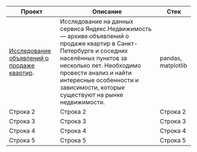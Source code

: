 | Проект | Описание | Стек |
|-------------|-------------|-------------|
| [Исследование объявлений о продаже квартир]([https://www.example.com](https://github.com/dinaparamonova/yandex_practicum_projects/blob/main/real_estate_research/real_estate_research.ipynb)). | Исследование на данных сервиса Яндекс.Недвижимость — архиве объявлений о продаже квартир в Санкт-Петербурге и соседних населённых пунктов за несколько лет. Необходимо провести анализ и найти интересные особенности и зависимости, которые существуют на рынке недвижимости.    | pandas, matplotlib    |
| Строка 2    | Строка 2    | Строка 2    |
| Строка 3    | Строка 3    | Строка 3    |
| Строка 4    | Строка 4    | Строка 4    |
| Строка 5    | Строка 5    | Строка 5    |
